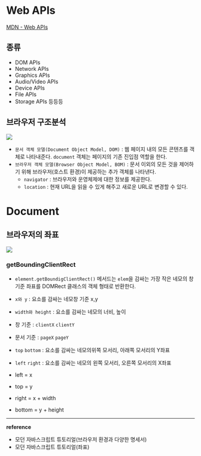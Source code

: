 # Web APIs

[MDN - Web APIs](https://developer.mozilla.org/ko/docs/Web/API)

## 종류 
- DOM APIs
- Network APIs
- Graphics APIs
- Audio/Video APIs
- Device APIs
- File APIs
- Storage APIs
등등등

## 브라우저 구조분석
![](https://images.velog.io/images/ouo_yoonk/post/389d746a-5086-4b03-bfb5-eab4301f7207/image.png)
- `문서 객체 모델(Document Object Model, DOM)` : 웹 페이지 내의 모든 콘텐츠를 객체로 나타내준다. `document` 객체는 페이지의 기존 진입점 역할을 한다.
- `브라우저 객체 모델(Browser Object Model, BOM)` : 문서 이외의 모든 것을 제어하기 위해 브라우저(호스트 환경)이 제공하는 추가 객체를 나타낸다.
    - `navigator` : 브라우저와 운영체제에 대한 정보를 제공한다.
    - `location` : 현재 URL을 읽을 수 있게 해주고 새로운 URL로 변경할 수 있다.

# Document
## 브라우저의 좌표  
![](https://images.velog.io/images/ouo_yoonk/post/78782879-eacf-4eab-81f6-9b64fb34b1cf/image.png)
### getBoundingClientRect
- `element.getBoundigClientRect()` 메서드는 `elem`을 감싸는 가장 작은 네모의 창 기준 좌표를 DOMRect 클래스의 객체 형태로 반환한다.

- `x와 y` : 요소를 감싸는 네모창 기준 x,y
- `width와 height` : 요소를 감싸는 네모의 너비, 높이

- 창 기준 : `clientX`  `clientY`
- 문서 기준 : `pageX` `pageY`

- `top` `bottom` : 요소를 감싸는 네모의위쪽 모서리, 아래쪽 모서리의 Y좌표
- `left` `right` : 요소를 감싸는 네모의 왼쪽 모서리, 오른쪽 모서리의 X좌표

- left = x
- top = y
- right = x + width
- bottom = y + height

---
__reference__
- 모던 자바스크립트 튜토리얼(브라우저 환경과 다양한 명세서)
- 모던 자바스크립트 튜토리얼(좌표)